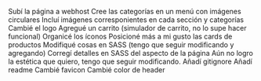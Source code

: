 Subí la página a webhost
Cree las categorías en un menú con imágenes circulares
Incluí imágenes corresponientes en cada sección y categorías
Cambié el logo
Agregué un carrito (simulador de carrito, no lo supe hacer funcional)
Organicé los íconos
Posicioné más a mi gusto las cards de productos
Modifiqué cosas en SASS (tengo que seguir modificando y agregando)
Corregí detalles en SASS del aspecto de la página
Aún no logro la estética que quiero, tengo que seguir modificando. 
Añadí gitignore
Añadí readme
Cambié favicon
Cambié color de header